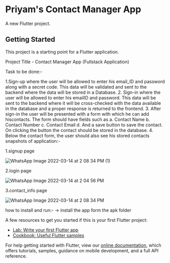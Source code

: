 # Priyam's Contact Manager App

A new Flutter project.

## Getting Started

This project is a starting point for a Flutter application.


Project Title - Contact Manager App (Fullstack Application) 


Task to be done:-

1.Sign-up where the user will be allowed to enter his email_ID and password along with a secret code. This data will be validated and sent to the backend where the
data will be stored in a Database.
2. Sign-in where the user will be allowed to enter his emailID and password. This data will be sent to the backend where it will be cross-checked with the data available in the database and a proper response is returned to the frontend.
3. After sign-in the user will be presented with a form with which he can add hiscontacts. The form should have fields such as
                a. Contact Name
                b. Contact Number
                c. Contact Email
                d. And a save button to save the contact. On clicking the button the contact should be stored in the database.
4. Below the contact form, the user should also see his stored contacts
snapshots of application:-

1.signup page

![WhatsApp Image 2022-03-14 at 2 08 34 PM (1)](https://user-images.githubusercontent.com/88309840/158135897-f045ad12-5826-47e0-97f8-3aac167deccc.jpeg)



2.login page

![WhatsApp Image 2022-03-14 at 2 04 56 PM](https://user-images.githubusercontent.com/88309840/158136029-1c1bc690-d1ce-42de-b551-06d81bc1a743.jpeg)



3.contact_info page

![WhatsApp Image 2022-03-14 at 2 08 34 PM](https://user-images.githubusercontent.com/88309840/158136077-b47b0173-5b45-49c2-b061-9dfaf196e18b.jpeg)



how to install and run:-
-> install the app form the apk folder 




A few resources to get you started if this is your first Flutter project:

- [Lab: Write your first Flutter app](https://flutter.dev/docs/get-started/codelab)
- [Cookbook: Useful Flutter samples](https://flutter.dev/docs/cookbook)

For help getting started with Flutter, view our
[online documentation](https://flutter.dev/docs), which offers tutorials,
samples, guidance on mobile development, and a full API reference.
